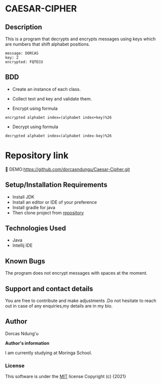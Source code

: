 # CAESAR-CIPHER

## Description
This is a program that decrypts and encrypts messages using keys which are numbers that shift alphabet positions.
```
message: DORCAS
key: 2
encrypted: FQTECU
```
## BDD
- Create an instance of each class.

- Collect text and key and validate them.

- Encrypt using formula
```
encrypted alphabet index=(alphabet index+key)%26
```
- Decrypt using formula
```
decrypted alphabet index=(alphabet index-key)%26
```
# Repository link

 🔗 DEMO:https://github.com/dorcasndungu/Caesar-Cipher.git

## Setup/Installation Requirements
* Install JDK 
* Install an editor or IDE of your preference
* Install gradle for java
* Then clone project from [repository](https://github.com/dorcasndungu/Caesar-Cipher.git) 

## Technologies Used
* Java
* Intellij IDE
    
## Known Bugs
The program does not encrypt messages with spaces at the moment.

## Support and contact details
You are free to contribute and make adjustments .Do not hesitate to reach out in case of any enquiries,my details are in my bio.

## Author

Dorcas Ndung'u

**Author's information**

I am currently studying at Moringa School.

### License
This software is under the [MIT](LICENSE) license
Copyright (c) {2021} 
